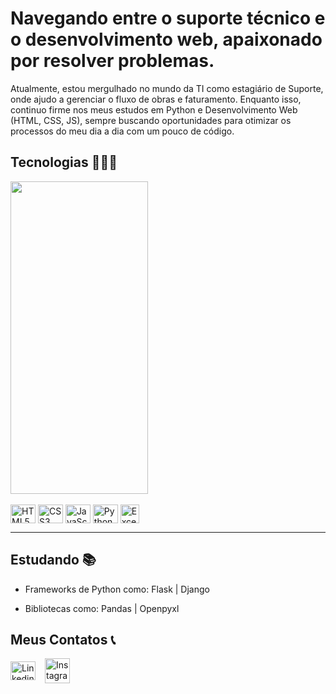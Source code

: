 # Navegando entre o suporte técnico e o desenvolvimento web, apaixonado por resolver problemas.
<p> Atualmente, estou mergulhado no mundo da TI como estagiário de Suporte, onde ajudo a gerenciar o fluxo de obras e faturamento. Enquanto isso, continuo firme nos meus estudos em Python e Desenvolvimento Web (HTML, CSS, JS), sempre buscando oportunidades para otimizar os processos do meu dia a dia com um pouco de código.</p>

## Tecnologias 👨🏽‍💻
<div>
  <img width="220px" height="500px" src="https://github-readme-stats.vercel.app/api/top-langs/?username=KaichCosta&layout=donut-vertical&theme=dracula&langs_count=7" ></img>
</div>

<div style="display: inline_block;"><br>
  <img align="center" alt="HTML5" height="30" width="40" src="https://cdn.jsdelivr.net/gh/devicons/devicon/icons/html5/html5-original.svg">
  <img align="center" alt="CSS3" height="30" width="40" src="https://cdn.jsdelivr.net/gh/devicons/devicon/icons/css3/css3-original.svg">
  <img align="center" alt="JavaScript" height="30" width="40" src="https://cdn.jsdelivr.net/gh/devicons/devicon/icons/javascript/javascript-original.svg">
  <img align="center" alt="Python" height="30" width="40" src="https://cdn.jsdelivr.net/gh/devicons/devicon/icons/python/python-original.svg">
  <img align="center" alt="Excel" height="30" width="30" src="https://upload.wikimedia.org/wikipedia/commons/thumb/3/34/Microsoft_Office_Excel_%282019%E2%80%93present%29.svg/48px-Microsoft_Office_Excel_%282019%E2%80%93present%29.svg.png" />
</div>

---
## Estudando 📚

<div>
  
  <p> 
    
  - Frameworks de Python como: Flask | Django <br>
    
  - Bibliotecas como: Pandas | Openpyxl
  </p>
  
</div>

## Meus Contatos 📞
<div style="display: flex; align-items: center; gap: 15px;">

  <a target="_blank" href="https://www.linkedin.com/in/kaích-costa/">
    <img align="center" alt="Linkedin" height="30" width="40" src="https://cdn.jsdelivr.net/gh/devicons/devicon@latest/icons/linkedin/linkedin-original.svg" />
  </a>

  <a target="_blank" href="https://www.instagram.com/kaichcosta_07/">
    <img align="center" alt="Instagram" height="40" width="40" src="https://img.icons8.com/?size=100&id=nj0Uj45LGUYh&format=png&color=000000" />
  </a>

